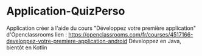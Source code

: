 # Application-QuizPerso
Application créer à l'aide du cours "Développez votre première application" d'Openclassrooms
lien : https://openclassrooms.com/fr/courses/4517166-developpez-votre-premiere-application-android
Développez en Java, bientôt en Kotlin
